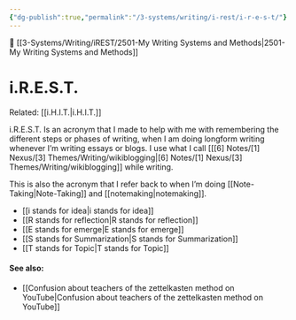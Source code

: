 ```yaml
---
{"dg-publish":true,"permalink":"/3-systems/writing/i-rest/i-r-e-s-t/"}
---
```


🔺 [[3-Systems/Writing/iREST/2501-My Writing Systems and Methods\|2501-My Writing Systems and Methods]]

# i.R.E.S.T.
Related: [[i.H.I.T.\|i.H.I.T.]]

i.R.E.S.T. Is an acronym that I made to help with me with remembering the different steps or phases of writing, when I am doing longform writing whenever I’m writing essays or blogs. I use what I call [[[6] Notes/[1] Nexus/[3] Themes/Writing/wikiblogging\|[6] Notes/[1] Nexus/[3] Themes/Writing/wikiblogging]] while writing. 

This is also the acronym that I refer back to when I’m doing [[Note-Taking\|Note-Taking]] and [[notemaking\|notemaking]]. 

- [[i stands for idea\|i stands for idea]] 
- [[R stands for reflection\|R stands for reflection]] 
- [[E stands for emerge\|E stands for emerge]] 
- [[S stands for Summarization\|S stands for Summarization]] 
- [[T stands for Topic\|T stands for Topic]]


#### See also: 
- [[Confusion about  teachers  of the zettelkasten method on YouTube\|Confusion about  teachers  of the zettelkasten method on YouTube]]
